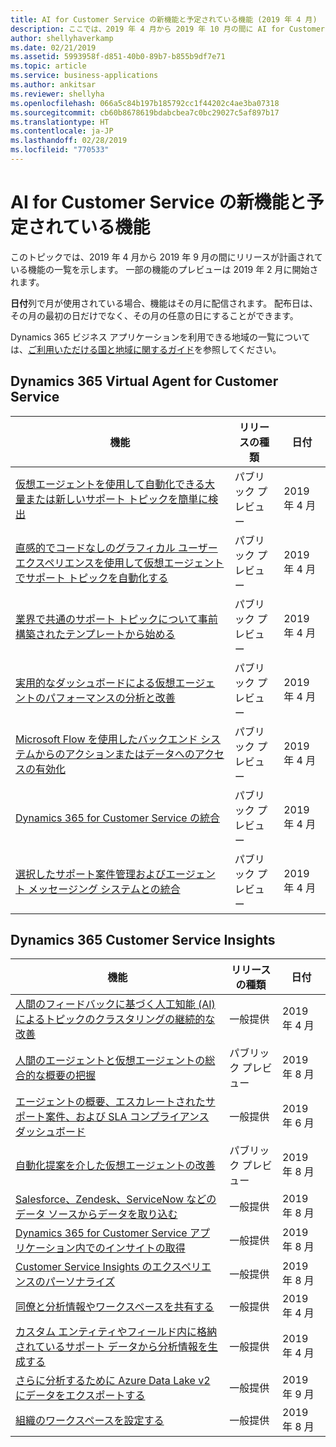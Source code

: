 ```yaml
---
title: AI for Customer Service の新機能と予定されている機能 (2019 年 4 月)
description: ここでは、2019 年 4 月から 2019 年 10 月の間に AI for Customer Service でリリースが計画されている機能の一覧を示します。
author: shellyhaverkamp
ms.date: 02/21/2019
ms.assetid: 5993958f-d851-40b0-89b7-b855b9df7e71
ms.topic: article
ms.service: business-applications
ms.author: ankitsar
ms.reviewer: shellyha
ms.openlocfilehash: 066a5c84b197b185792cc1f44202c4ae3ba07318
ms.sourcegitcommit: cb60b8678619bdabcbea7c0bc29027c5af897b17
ms.translationtype: HT
ms.contentlocale: ja-JP
ms.lasthandoff: 02/28/2019
ms.locfileid: "770533"
---
```

#  <a name="whats-new-and-planned-for-ai-for-customer-service"></a>AI for Customer Service の新機能と予定されている機能

このトピックでは、2019 年 4 月から 2019 年 9 月の間にリリースが計画されている機能の一覧を示します。 一部の機能のプレビューは 2019 年 2 月に開始されます。 

**日付**列で月が使用されている場合、機能はその月に配信されます。 配布日は、その月の最初の日だけでなく、その月の任意の日にすることができます。

Dynamics 365 ビジネス アプリケーションを利用できる地域の一覧については、[ご利用いただける国と地域に関するガイド](https://aka.ms/dynamics_365_international_availability_deck)を参照してください。


## <a name="dynamics-365-virtual-agent-for-customer-service"></a>Dynamics 365 Virtual Agent for Customer Service

| 機能      | リリースの種類         | 日付                |
|--------------|----------------------|-------------------------------------|
| [仮想エージェントを使用して自動化できる大量または新しいサポート トピックを簡単に検出](virtual-agent/discover-topics.md)    | パブリック プレビュー     | 2019 年 4 月                          |
| [直感的でコードなしのグラフィカル ユーザー エクスペリエンスを使用して仮想エージェントでサポート トピックを自動化する](virtual-agent/intuitive-user-experience.md) | パブリック プレビュー       | 2019 年 4 月                          |
| [業界で共通のサポート トピックについて事前構築されたテンプレートから始める](virtual-agent/pre-built-templates.md) | パブリック プレビュー       | 2019 年 4 月                          |
| [実用的なダッシュボードによる仮想エージェントのパフォーマンスの分析と改善](virtual-agent/intuitive-dashboards.md) | パブリック プレビュー| 2019 年 4 月   |
| [Microsoft Flow を使用したバックエンド システムからのアクションまたはデータへのアクセスの有効化](virtual-agent/using-flow.md) | パブリック プレビュー | 2019 年 4 月|
| [Dynamics 365 for Customer Service の統合](virtual-agent/customer-service-integration.md)| パブリック プレビュー | 2019 年 4 月|
| [選択したサポート案件管理およびエージェント メッセージング システムとの統合](virtual-agent/management-messaging-systems.md) | パブリック プレビュー  | 2019 年 4 月    |


## <a name="dynamics-365-customer-service-insights"></a>Dynamics 365 Customer Service Insights

| 機能    | リリースの種類         | 日付 |
|------------|----------------------|----------------------|
| [人間のフィードバックに基づく人工知能 (AI) によるトピックのクラスタリングの継続的な改善](insights/continuous-ai-improvement.md) | 一般提供 | 2019 年 4 月             |
| [人間のエージェントと仮想エージェントの総合的な概要の把握](insights/combined-human-bot-metrics.md) | パブリック プレビュー | 2019 年 8 月  |
| [エージェントの概要、エスカレートされたサポート案件、および SLA コンプライアンス ダッシュボード](insights/more-dashboard.md) | 一般提供 | 2019 年 6 月  |
| [自動化提案を介した仮想エージェントの改善](insights/improve-bot-with-topic-suggestion.md) | パブリック プレビュー  | 2019 年 8 月  |
| [Salesforce、Zendesk、ServiceNow などのデータ ソースからデータを取り込む](insights/more-data-sources-support.md) | 一般提供 | 2019 年 8 月   |
| [Dynamics 365 for Customer Service アプリケーション内でのインサイトの取得](insights/integrated-experience-with-dynamics-365-for-customer-service.md)   | 一般提供 | 2019 年 8 月             |
| [Customer Service Insights のエクスペリエンスのパーソナライズ](insights/personalized-experience.md)  | 一般提供 | 2019 年 8 月  |
| [同僚と分析情報やワークスペースを共有する](insights/workspace-sharing.md)  | 一般提供 | 2019 年 4 月             |
| [カスタム エンティティやフィールド内に格納されているサポート データから分析情報を生成する](insights/custom-entities-support.md) | 一般提供 | 2019 年 4 月             |
| [さらに分析するために Azure Data Lake v2 にデータをエクスポートする](insights/export-data-to-azure-data-lake-v2.md)  | 一般提供 | 2019 年 9 月      |
| [組織のワークスペースを設定する](insights/setup-organizational-workspace.md)  | 一般提供 | 2019 年 8 月       |
